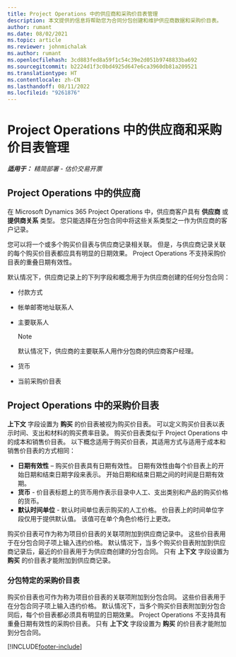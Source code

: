 ```yaml
---
title: Project Operations 中的供应商和采购价目表管理
description: 本文提供的信息将帮助您为合同分包创建和维护供应商数据和采购价目表。
author: rumant
ms.date: 08/02/2021
ms.topic: article
ms.reviewer: johnmichalak
ms.author: rumant
ms.openlocfilehash: 3cd883fed8a59f1c54c39e2d051b9748833ba692
ms.sourcegitcommit: b2224d1f3c0bd4925d647e6ca3960db81a209521
ms.translationtype: HT
ms.contentlocale: zh-CN
ms.lasthandoff: 08/11/2022
ms.locfileid: "9261876"
---
```

# <a name="vendor-and-purchase-price-list-management-in-project-operations"></a>Project Operations 中的供应商和采购价目表管理


_**适用于：** 精简部署 - 估价交易开票_

## <a name="vendors-in-project-operations"></a>Project Operations 中的供应商

在 Microsoft Dynamics 365 Project Operations 中，供应商客户具有 **供应商** 或 **提供商关系** 类型。 您只能选择在分包合同中将这些关系类型之一作为供应商的客户记录。

您可以将一个或多个购买价目表与供应商记录相关联。 但是，与供应商记录关联的每个购买价目表都应具有明显的日期效果。 Project Operations 不支持采购价目表的重叠日期有效性。

默认情况下，供应商记录上的下列字段和概念用于为供应商创建的任何分包合同：

- 付款方式
- 帐单邮寄地址联系人
- 主要联系人

    > [!NOTE]
    > 默认情况下，供应商的主要联系人用作分包商的供应商客户经理。

- 货币
- 当前采购价目表

## <a name="purchase-price-lists-in-project-operations"></a>Project Operations 中的采购价目表

**上下文** 字段设置为 **购买** 的价目表被视为购买价目表。 可以定义购买价目表以表示时间、支出和材料的购买费率目录。 购买价目表类似于 Project Operations 中的成本和销售价目表。 以下概念适用于购买价目表，其适用方式与适用于成本和销售价目表的方式相同：

- **日期有效性** – 购买价目表具有日期有效性。 日期有效性由每个价目表上的开始日期和结束日期字段来表示。 开始日期和结束日期之间的时间是日期有效期。
- **货币** - 价目表标题上的货币用作表示目录中人工、支出类别和产品的购买价格的货币。
- **默认时间单位** - 默认时间单位表示购买的人工价格。 价目表上的时间单位字段仅用于提供默认值。 该值可在单个角色价格行上更改。

购买价目表可作为称为项目价目表的关联项附加到供应商记录中。 这些价目表用于在分包合同子项上输入违约价格。 默认情况下，当多个购买价目表附加到供应商记录后，最近的价目表用于为供应商创建的分包合同。 只有 **上下文** 字段设置为 **购买** 的价目表才能附加到供应商记录。

### <a name="subcontract-specific-purchase-price-lists"></a>分包特定的采购价目表

购买价目表也可作为称为项目价目表的关联项附加到分包合同。 这些价目表用于在分包合同子项上输入违约价格。 默认情况下，当多个购买价目表附加到分包合同后，每个价目表都必须具有明显的日期效果。 Project Operations 不支持具有重叠日期有效性的采购价目表。 只有 **上下文** 字段设置为 **购买** 的价目表才能附加到分包合同。

[!INCLUDE[footer-include](../../includes/footer-banner.md)]
